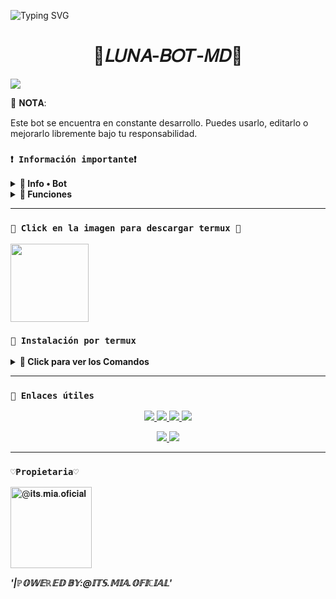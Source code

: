 ![Typing SVG](https://readme-typing-svg.demolab.com?font=Fira+Code&pause=900&color=FF0000&lines=𝐁𝐢𝐞𝐧𝐯𝐞𝐧𝐢𝐝𝐨+𝐚𝐥+𝐑𝐞𝐩𝐨𝐬𝐢𝐭𝐨𝐫𝐢𝐨+𝐎𝐟𝐢𝐜𝐢𝐚𝐥+𝐝𝐞;👑𝐋𝐔𝐍𝐀-𝐁𝐎𝐓👑;𝐆𝐫𝐚𝐜𝐢𝐚𝐬+𝐩𝐨𝐫+𝐩𝐫𝐞𝐟𝐞𝐫𝐢𝐫𝐧𝐨𝐬;𝐂𝐫𝐞𝐚𝐝𝐨+𝐩𝐨𝐫+@𝐢𝐭𝐬.𝐦𝐢𝐚.𝐨𝐟𝐢𝐜𝐢𝐚𝐥+👑+🌹)

<h1 align="center">🌙𝐿𝑈𝑁𝐴-𝐵𝑂𝑇-𝑀𝐷🌙</h1>

 <img src= "https://files.catbox.moe/g77xv3.png">
    </p>
🧠 𝐍𝐎𝐓𝐀:

Este bot se encuentra en constante desarrollo. Puedes usarlo, editarlo o mejorarlo libremente bajo tu responsabilidad.

### **`❗ Información importante❗`**

<details>
 <summary><b> 👑 Info • Bot</b></summary>

* Este proyecto **no está afiliado de ninguna manera** con `WhatsApp`, `Inc. WhatsApp` es una marca registrada de `WhatsApp LLC`, y este bot es un **desarrollo independiente** que **no tiene ninguna relación oficial con la compañía**.
</details>

<details>
 <summary><b> 👑 Funciones</b></summary>

> Bot en desarrollo si presenta alguna falla reportar al creador para darle una solución óptima.

- [x] Interacción con voz y texto
- [x] Configuración de grupo
- [x] antidelete, antilink, antispam, etc
- [x] Bienvenida personalizada
- [x] Juegos, tictactoe, mate, etc
- [x] Chatbot (simsimi)
- [x] Chatbot (autoresponder)
- [x] Crear sticker de image/video/gif/url
- [x] SubBot (Jadibot)
- [x] Buscador Google
- [x] Juego RPG
- [x] Personalizar imagen del menú
- [x] Descarga de música y video De YT
- [ ] Otros

</details>

---

### **`🍬 Click en la imagen para descargar termux 🍬`**
<a
href="https://www.mediafire.com/file/llugt4zgj7g3n3u/com.termux_1020.apk/file"><img src="https://qu.ax/finc.jpg" height="125px"></a> 

### **`🌹 Instalación por termux`**

<details>
 <summary><b> 🍒 Click para ver los Comandos </b></summary>

### **📌Instalación manual por termux**
> Nota: Copie y pegue los comandos en termux uno por uno.
```bash
termux-setup-storage
```

```bash
apt update && apt upgrade && pkg install -y git nodejs ffmpeg imagemagick yarn
```

```bash
git clone https://github.com/miaoficial02/Luna-bot-v1 && cd Luna-bot-v1
```

```bash
yarn install
```

```bash
npm install
```

```bash
npm update
```

```bash
npm start
```

> Si aparece (Y/I/N/O/D/Z) [default=N] ? use la letra "y" + "ENTER" para continuar con la instalación

### **⚠︎ Activar en caso de detenerse en termux⚠︎**

> Si después de instalar el bot en Termux se detiene (pantalla en blanco, pérdida de conexión a Internet, reinicio del dispositivo), sigue estos pasos:

🔰 Abre Termux y navega al directorio del bot:
   
   ```bash
    cd Luna-bot-v1
   ```

🔰 Inicia el bot nuevamente:
  
   ```bash
    npm start
   ```

### **⚙️ Volverte owner del Bot**

> Si después de instalar el bot en Termux y iniciar la session del bot (deseas poner tu número es la lista de owner pon este comando:

   ```bash
    cd Luna-bot-v1 && nano settings.js
   ```

</details>

---
### **`🌙 Enlaces útiles`**
<p align="center">
  <a href="mailto:itss.mia.oficial@gmail.com">
    <img src="https://img.shields.io/badge/GMAIL-red?style=for-the-badge&logo=gmail&logoColor=white"/>
  </a>
  <a href=""https://t.me/@Itssmiaoficial">
    <img src="https://img.shields.io/badge/TELEGRAM-0088cc?style=for-the-badge&logo=telegram&logoColor=white"/>
  </a>
   <a href="https://whatsapp.com/channel/0029VbBOqfT5q08ULqdpok3Z">
    <img src="https://img.shields.io/badge/WHATSAPP-1-25D366?style=for-the-badge&logo=whatsapp&logoColor=white"/>
  </a>
  <a href="https://whatsapp.com/channel/0029Van1PcoFSAt50tWN4d0x">
    <img src="https://img.shields.io/badge/WHATSAPP-2-25D366?style=for-the-badge&logo=whatsapp&logoColor=white"/>
  </a>
</p>

<p align="center">
  <a href="https://facebook.com/Mia Roslyakova">
    <img src="https://img.shields.io/badge/FACEBOOK-1877F2?style=for-the-badge&logo=facebook&logoColor=white"/>
  </a>
  <a href="https://instagram.com/its.mia.oficial">
    <img src="https://img.shields.io/badge/INSTAGRAM-E4405F?style=for-the-badge&logo=instagram&logoColor=white"/>
  </a>
</p>

</details>

---

### **`♡Propietaria♡`**
<a
href="https://github.com/miaoficial02"><img src="https://github.com/miaoficial02.png" width="130" height="130" alt="
@𝐢𝐭𝐬.𝐦𝐢𝐚.𝐨𝐟𝐢𝐜𝐢𝐚𝐥"/></a>

***'|ℙ𝕆𝕎𝔼ℝ𝔼𝔻 𝔹𝕐:@𝕀𝕋𝕊.𝕄𝕀𝔸.𝕆𝔽𝕀ℂ𝕀𝔸𝕃'***
